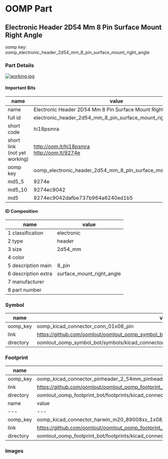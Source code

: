 # OOMP Part  
## Electronic Header 2D54 Mm 8 Pin Surface Mount Right Angle  
  
oomp key: oomp_electronic_header_2d54_mm_8_pin_surface_mount_right_angle  
  
### Part Details  
  
[![working.jpg](working_600.jpg)](working.jpg)  
  
#### Important Bits  
| name | value | 
| --- | --- | 
| name | Electronic Header 2D54 Mm 8 Pin Surface Mount Right Angle | 
| full id | electronic_header_2d54_mm_8_pin_surface_mount_right_angle | 
| short code | hi18psmra | 
| short link<br>(not yet working) | http://oom.lt/hi18psmra<br>http://oom.lt/9274e | 
| oomp key | oomp_electronic_header_2d54_mm_8_pin_surface_mount_right_angle | 
| md5_5 | 9274e | 
| md5_10 | 9274ec9042 | 
| md5 | 9274ec9042dafbe737b964a6240ed1b5 | 
#### ID Composition  
| name | value | 
| --- | --- | 
| 1 classification | electronic | 
| 2 type | header | 
| 3 size | 2d54_mm | 
| 4 color |  | 
| 5 description main | 8_pin | 
| 6 description extra | surface_mount_right_angle | 
| 7 manufacturer |  | 
| 8 part number |  | 
### Symbol  
| name | value | 
| --- | --- | 
| oomp_key | oomp_kicad_connector_conn_01x08_pin | 
| link | https://github.com/oomlout/oomlout_oomp_symbol_bot/tree/main/symbols/kicad_connector_conn_01x08_pin | 
| directory | oomlout_oomp_symbol_bot/symbols/kicad_connector_conn_01x08_pin//working/working.kicad_sym | 
### Footprint  
| name | value | 
| --- | --- | 
| oomp_key | oomp_kicad_connector_pinheader_2_54mm_pinheader_1x08_p2_54mm_vertical | 
| link | https://github.com/oomlout/oomlout_oomp_footprint_bot/tree/main/foootprntss/kicad_connector_pinheader_2_54mm_pinheader_1x08_p2_54mm_vertical | 
| directory | oomlout_oomp_footprint_bot/footprints/kicad_connector_pinheader_2_54mm_pinheader_1x08_p2_54mm_vertical//working/working.kicad_mod | 
| name | value | 
| --- | --- | 
| oomp_key | oomp_kicad_connector_harwin_m20_89008xx_1x08_p2_54mm_horizontal | 
| link | https://github.com/oomlout/oomlout_oomp_footprint_bot/tree/main/foootprntss/kicad_connector_harwin_m20_89008xx_1x08_p2_54mm_horizontal | 
| directory | oomlout_oomp_footprint_bot/footprints/kicad_connector_harwin_m20_89008xx_1x08_p2_54mm_horizontal//working/working.kicad_mod | 
### Images  
